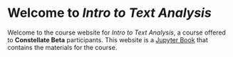 Welcome to *Intro to Text Analysis*
============================
Welcome to the course website for *Intro to Text Analysis*, a course offered to **Constellate Beta** participants. This website is a [Jupyter Book](https://jupyterbook.org) that contains the materials for the course. 